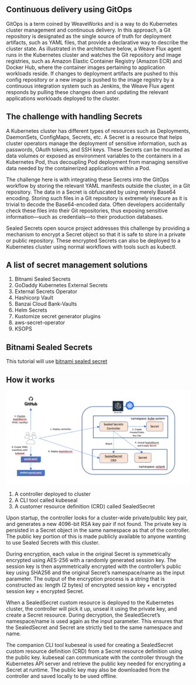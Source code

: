 ## Continuous delivery using GitOps
GitOps is a term coined by WeaveWorks and is a way to do Kubernetes cluster management and continuous delivery. 
In this approach, a Git repository is designated as the single source of truth for deployment artifacts, such as YAML files, that provide a declarative way to describe the cluster state. As illustrated in the architecture below, a Weave Flux agent runs in the Kubernetes cluster and watches the Git repository and image registries, such as Amazon Elastic Container Registry (Amazon ECR) and Docker Hub, where the container images pertaining to application workloads reside. If changes to deployment artifacts are pushed to this config repository or a new image is pushed to the image registry by a continuous integration system such as Jenkins, the Weave Flux agent responds by pulling these changes down and updating the relevant applications workloads deployed to the cluster.
 
## The challenge with handling Secrets

A Kubernetes cluster has different types of resources such as Deployments, DaemonSets, ConfigMaps, Secrets, etc. A Secret is a resource that helps cluster operators manage the deployment of sensitive information, such as passwords, OAuth tokens, and SSH keys. These Secrets can be mounted as data volumes or exposed as environment variables to the containers in a Kubernetes Pod, thus decoupling Pod deployment from managing sensitive data needed by the containerized applications within a Pod.

The challenge here is with integrating these Secrets into the GitOps workflow by storing the relevant YAML manifests outside the cluster, in a Git repository. The data in a Secret is obfuscated by using merely Base64 encoding. Storing such files in a Git repository is extremely insecure as it is trivial to decode the Base64-encoded data. Often developers accidentally check these files into their Git repositories, thus exposing sensitive information—such as credentials—to their production databases.

Sealed Secrets open source project addresses this challenge by providing a mechanism to encrypt a Secret object so that it is safe to store in a private or public repository. These encrypted Secrets can also be deployed to a Kubernetes cluster using normal workflows with tools such as kubectl.

## A list of secret management solutions
1. Bitnami Sealed Secrets
2. GoDaddy Kubernetes External Secrets
3. External Secrets Operator
4. Hashicorp Vault
5. Banzai Cloud Bank-Vaults
6. Helm Secrets
7. Kustomize secret generator plugins
8. aws-secret-operator
9. KSOPS 

## Bitnami Sealed Secrets 

This tutorial will use [bitnami sealed secret](https://github.com/bitnami-labs/sealed-secrets "sealed secret ")

## How it works

![architect](gitops.png "gitops")

1. A controller deployed to cluster
2. A CLI tool called kubeseal
3. A customer resource definition (CRD) called SealedSecret

Upon startup, the controller looks for a cluster-wide private/public key pair, and generates a new 4096-bit RSA key pair if not found. The private key is persisted in a Secret object in the same namespace as that of the controller. The public key portion of this is made publicly available to anyone wanting to use Sealed Secrets with this cluster.

During encryption, each value in the original Secret is symmetrically encrypted using AES-256 with a randomly generated session key. The session key is then asymmetrically encrypted with the controller’s public key using SHA256 and the original Secret’s namespace/name as the input parameter. The output of the encryption process is a string that is constructed as: length (2 bytes) of encrypted session key + encrypted session key + encrypted Secret.

When a SealedSecret custom resource is deployed to the Kubernetes cluster, the controller will pick it up, unseal it using the private key, and create a Secret resource. During decryption, the SealedSecret’s namespace/name is used again as the input parameter. This ensures that the SealedSecret and Secret are strictly tied to the same namespace and name.

The companion CLI tool kubeseal is used for creating a SealedSecret custom resource definition (CRD) from a Secret resource definition using the public key. kubeseal can communicate with the controller through the Kubernetes API server and retrieve the public key needed for encrypting a Secret at runtime. The public key may also be downloaded from the controller and saved locally to be used offline.
